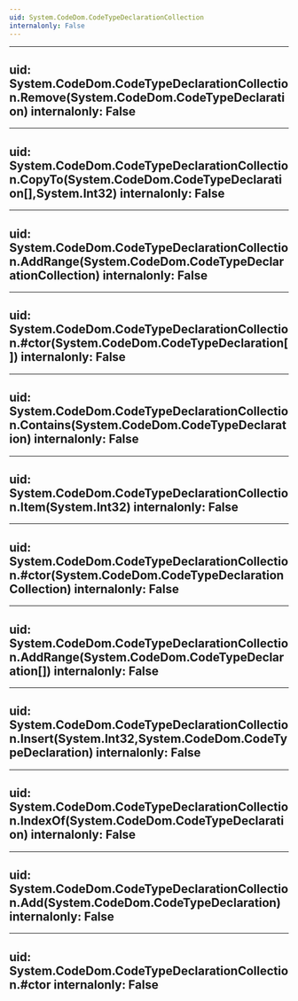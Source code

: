 ```yaml
---
uid: System.CodeDom.CodeTypeDeclarationCollection
internalonly: False
---
```


---
uid: System.CodeDom.CodeTypeDeclarationCollection.Remove(System.CodeDom.CodeTypeDeclaration)
internalonly: False
---

---
uid: System.CodeDom.CodeTypeDeclarationCollection.CopyTo(System.CodeDom.CodeTypeDeclaration[],System.Int32)
internalonly: False
---

---
uid: System.CodeDom.CodeTypeDeclarationCollection.AddRange(System.CodeDom.CodeTypeDeclarationCollection)
internalonly: False
---

---
uid: System.CodeDom.CodeTypeDeclarationCollection.#ctor(System.CodeDom.CodeTypeDeclaration[])
internalonly: False
---

---
uid: System.CodeDom.CodeTypeDeclarationCollection.Contains(System.CodeDom.CodeTypeDeclaration)
internalonly: False
---

---
uid: System.CodeDom.CodeTypeDeclarationCollection.Item(System.Int32)
internalonly: False
---

---
uid: System.CodeDom.CodeTypeDeclarationCollection.#ctor(System.CodeDom.CodeTypeDeclarationCollection)
internalonly: False
---

---
uid: System.CodeDom.CodeTypeDeclarationCollection.AddRange(System.CodeDom.CodeTypeDeclaration[])
internalonly: False
---

---
uid: System.CodeDom.CodeTypeDeclarationCollection.Insert(System.Int32,System.CodeDom.CodeTypeDeclaration)
internalonly: False
---

---
uid: System.CodeDom.CodeTypeDeclarationCollection.IndexOf(System.CodeDom.CodeTypeDeclaration)
internalonly: False
---

---
uid: System.CodeDom.CodeTypeDeclarationCollection.Add(System.CodeDom.CodeTypeDeclaration)
internalonly: False
---

---
uid: System.CodeDom.CodeTypeDeclarationCollection.#ctor
internalonly: False
---

